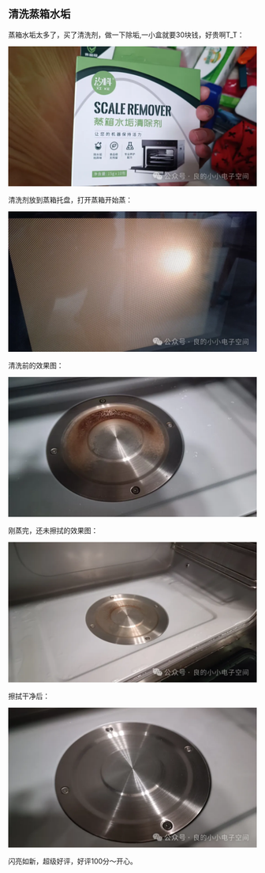 ## 清洗蒸箱水垢
蒸箱水垢太多了，买了清洗剂，做一下除垢,一小盒就要30块钱，好贵啊T_T：

![清除剂](../images/1-维修家电/03-清洗蒸箱水垢/清除剂.webp)

清洗剂放到蒸箱托盘，打开蒸箱开始蒸：

![蒸](../images/1-维修家电/03-清洗蒸箱水垢/蒸.webp)

清洗前的效果图：

![清洗前](../images/1-维修家电/03-清洗蒸箱水垢/清洗前.webp)

刚蒸完，还未擦拭的效果图：

![刚蒸完](../images/1-维修家电/03-清洗蒸箱水垢/刚蒸完.webp)

擦拭干净后：

![清洗后](../images/1-维修家电/03-清洗蒸箱水垢/清洗后.webp)

闪亮如新，超级好评，好评100分～开心。